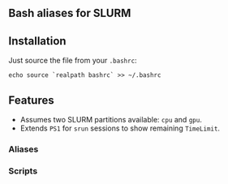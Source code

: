 Bash aliases for SLURM
----

## Installation

Just source the file from your `.bashrc`:

```
echo source `realpath bashrc` >> ~/.bashrc
```

## Features

 - Assumes two SLURM partitions available: `cpu` and `gpu`.
 - Extends `PS1` for `srun` sessions to show remaining `TimeLimit`.

### Aliases

### Scripts
